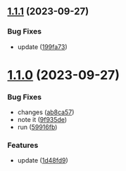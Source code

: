 ## [1.1.1](https://github.com/hari35653565/fullstack-bank/compare/v1.1.0...v1.1.1) (2023-09-27)


### Bug Fixes

* update ([199fa73](https://github.com/hari35653565/fullstack-bank/commit/199fa7352e26251ed98dc2bb5b8b3f49d63df7fb))



# [1.1.0](https://github.com/hari35653565/fullstack-bank/compare/9f935deb1c46f3f3a4632659664b754d0381447a...v1.1.0) (2023-09-27)


### Bug Fixes

* changes ([ab8ca57](https://github.com/hari35653565/fullstack-bank/commit/ab8ca572993c6f15f2011bdc1754b9699102ff0b))
* note it ([9f935de](https://github.com/hari35653565/fullstack-bank/commit/9f935deb1c46f3f3a4632659664b754d0381447a))
* run ([59916fb](https://github.com/hari35653565/fullstack-bank/commit/59916fb239dd61d9be20b146c9ca95d59492f43c))


### Features

* update ([1d48fd9](https://github.com/hari35653565/fullstack-bank/commit/1d48fd918a915f99d6cf5f6ad154dde9189dce3e))



